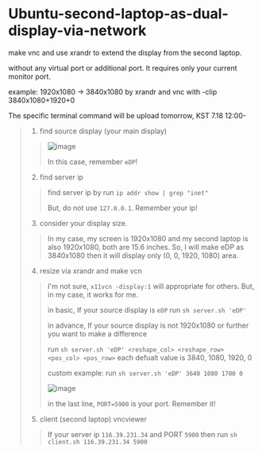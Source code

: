 # Ubuntu-second-laptop-as-dual-display-via-network

make vnc and use xrandr to extend the display from the second laptop.

without any virtual port or additional port. It requires only your current monitor port.

example: 1920x1080 -> 3840x1080 by xrandr and vnc with -clip 3840x1080+1920+0

The specific terminal command will be upload tomorrow, KST 7.18 12:00-

>1. find source display (your main display)
> >![image](https://user-images.githubusercontent.com/40295460/87844172-b5270f00-c8f5-11ea-9c3e-141450e1e1dc.png)
> >
> >In this case, remember `eDP`!
>
>2. find server ip
> >find server ip by run `ip addr show | grep "inet"`
> >
> >But, do not use `127.0.0.1`. Remember your ip!
>
>3. consider your display size.
> >In my case, my screen is 1920x1080 and my second laptop is also 1920x1080, both are 15.6 inches.
> >So, I will make eDP as 3840x1080 then it will display only (0, 0, 1920, 1080) area.
>
>4. resize via xrandr and make vcn 
> >I'm not sure, `x11vcn -display:1` will appropriate for others. But, in my case, it works for me.
> >
> >in basic, If your source display is `eDP` run `sh server.sh 'eDP'`
> >
> >in advance, If your source display is not 1920x1080 or further you want to make a difference
> >
> >run `sh server.sh 'eDP' <reshape_col> <reshape_row> <pos_col> <pos_row>`
> >each defualt value is 3840, 1080, 1920, 0
> >
> >custom example: run `sh server.sh 'eDP' 3640 1080 1700 0`
> >
> >![image](https://user-images.githubusercontent.com/40295460/87844622-cffb8280-c8f9-11ea-91c4-86a6f15eaaf9.png)
> >
> >in the last line, `PORT=5900` is your port. Remember it!
>
>5. client (second laptop) vncviewer
> >If your server ip `116.39.231.34` and PORT `5900` then run `sh client.sh 116.39.231.34 5900`
